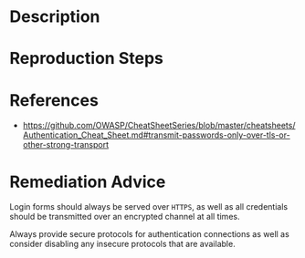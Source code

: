 # Description


# Reproduction Steps


# References

- https://github.com/OWASP/CheatSheetSeries/blob/master/cheatsheets/Authentication_Cheat_Sheet.md#transmit-passwords-only-over-tls-or-other-strong-transport


# Remediation Advice

Login forms should always be served over `HTTPS`, as well as all credentials should be transmitted over an encrypted channel at all times.

Always provide secure protocols for authentication connections as well as consider disabling any insecure protocols that are available.